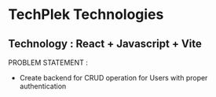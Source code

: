 # TechPlek Technologies
## Technology :  React + Javascript + Vite

PROBLEM STATEMENT :

- Create backend for CRUD operation for Users with proper authentication
